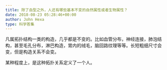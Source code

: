 ```yaml
---
title: 除了血型之外，人还有哪些基本不变的自然属性或者生物属性？
date: 2018-08-23 05:28:46+00:00
author: John Hexa
type: 科学答集
---
```

凡属拓扑结构一类的构造，几乎都是不变的。比如血管分布，神经连接，肺泡结构，甚至毛孔分布，淋巴构造，胃内的绒毛，脑回路纹理等等。长短粗细尺寸会变，但是构造关系不会变。

某种程度上，是这种拓扑关系定义了一个人。


